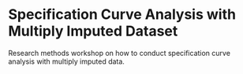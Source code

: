 # Specification Curve Analysis with Multiply Imputed Dataset
 Research methods workshop on how to conduct specification curve analysis with multiply imputed data.
